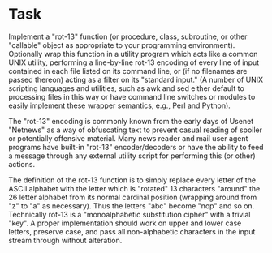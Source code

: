Task
====

Implement a "rot-13" function (or procedure, class, subroutine, or other "callable" object as appropriate to your programming environment). Optionally wrap this function in a utility program which acts like a common UNIX utility, performing a line-by-line rot-13 encoding of every line of input contained in each file listed on its command line, or (if no filenames are passed thereon) acting as a filter on its "standard input." (A number of UNIX scripting languages and utilities, such as awk and sed either default to processing files in this way or have command line switches or modules to easily implement these wrapper semantics, e.g., Perl and Python).

The "rot-13" encoding is commonly known from the early days of Usenet "Netnews" as a way of obfuscating text to prevent casual reading of spoiler or potentially offensive material. Many news reader and mail user agent programs have built-in "rot-13" encoder/decoders or have the ability to feed a message through any external utility script for performing this (or other) actions.

The definition of the rot-13 function is to simply replace every letter of the ASCII alphabet with the letter which is "rotated" 13 characters "around" the 26 letter alphabet from its normal cardinal position (wrapping around from "z" to "a" as necessary). Thus the letters "abc" become "nop" and so on. Technically rot-13 is a "monoalphabetic substitution cipher" with a trivial "key". A proper implementation should work on upper and lower case letters, preserve case, and pass all non-alphabetic characters in the input stream through without alteration. 
